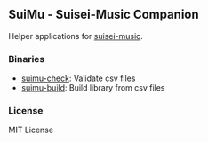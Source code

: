 ## SuiMu - Suisei-Music Companion

Helper applications for [suisei-music](https://github.com/suisei-cn/suisei-music).

### Binaries

* [suimu-check](https://github.com/suisei-cn/suimu/blob/master/src/bin/suimu-check.rs): Validate csv files
* [suimu-build](https://github.com/suisei-cn/suimu/blob/master/src/bin/suimu-build.rs): Build library from csv files

### License

MIT License